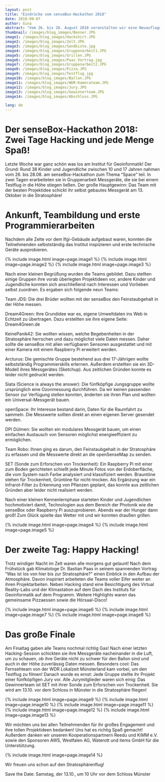 ```yaml
---
layout: post
title: "Eindrücke vom senseBox-Hackathon 2018"
date: 2018-09-07
author: Gina
abstract: "Vom 26. bis 28. August 2018 veranstalten wir eine Neuauflage des senseBox Hackathons. Dieses Jahr lautete das Thema Space."
thumbnail: /images/blog_images/Banner.JPG
image1: /images/blog_images/Hackshirt.JPG
image2: /images/blog_images/Zelt.JPG
image3: /images/blog_images/Sandkiste.jpg
image4: /images/blog_images/Gruppenarbeit1.JPG
image5: /images/blog_images/Grillen.JPG
image6: /images/blog_images/Paas_Vortrag.jpg
image7: /images/blog_images/Gruppenarbeit2.JPG
image8: /images/blog_images/Pizza.JPG
image9: /images/blog_images/Testflug.jpg
image10: /images/blog_images/Ballon.JPG
image11: /images/blog_images/WDR-Kamerateam.JPG
image12: /images/blog_images/Jury.JPG
image13: /images/blog_images/Gewinnerteam.JPG
image14: /images/blog_images/Abschluss.JPG

lang: de
---
```


Der senseBox-Hackathon 2018: Zwei Tage Hacking und jede Menge Spaß!
============
Letzte Woche war ganz schön was los am Institut für Geoinformatik! Der Grund: Rund 38 Kinder und Jugendliche zwischen 10 und 17 Jahren nahmen vom 26. bis 28.08. am senseBox-Hackathon zum Thema “Space” teil. In zwei Tagen erarbeiteten sie in Gruppenarbeit Messgeräte, die sie bei einem Testflug in die Höhe stiegen ließen. Der große Hauptgewinn: Das Team mit der besten Projektidee schickt ihr selbst gebautes Messgerät am 13. Oktober in die Stratosphäre!


Ankunft, Teambildung und erste Programmierarbeiten
============
Nachdem alle Zelte vor dem Ifgi-Gebäude aufgebaut waren, konnten die Teilnehmenden selbstständig das Institut inspizieren und erste technische Geräte ausprobieren.

{% include image.html image=page.image1 %}
{% include image.html image=page.image2 %}
{% include image.html image=page.image3 %}

Nach einer kleinen Begrüßung wurden die Teams gebildet. Dazu stellten einige Gruppen ihre vorab überlegten Projektideen vor, andere Kinder und Jugendliche konnten sich anschließend nach Interessen und Vorlieben selbst zuordnen. Es ergaben sich folgende neun Teams:

Team JDS: Die drei Brüder wollten mit der senseBox den Feinstaubgehalt in der Höhe messen.

Dream4Green: Ihre Grundidee war es, eigene Umweltdaten ins Web in Echtzeit zu übertragen. Dazu erstellten sie ihre eigene Seite: Dream4Green.de

KeinePanik42: Sie wollten wissen, welche Begebenheiten in der Stratosphäre herrschen und dazu möglichst viele Daten messen. Daher sollte die senseBox mit allen verfügbaren Sensoren ausgestattet und mit einer Kamera mit einem Raspberry Pi erweitert werden.

Arcturus: Die gemischte Gruppe bestehend aus drei 17-Jährigen wollte selbstständig Programmierskills erlernen. Außerdem erstellten sie ein 3D-Modell ihres Messgerätes (Sketchup). Aus zeitlichen Gründen konnte es leider nicht gedruckt werden.

Siata (Science is always the answer): Die fünfköpfige Jungsgruppe wollte ursprünglich eine Ozonmessung durchführen. Da wir keinen passenden Sensor zur Verfügung stellen konnten, änderten sie ihren Plan und wollten ein Universal-Messgerät bauen.

openSpace: Ihr Interesse bestand darin, Daten für die Raumfahrt zu sammeln. Die Messwerte sollten direkt an einen eigenen Server gesendet werden. 

DPI Dülmen: Sie wollten ein modulares Messgerät bauen, um einen einfachen Austausch von Sensoren möglichst energieeffizient zu ermöglichen.

Team Robo: Ihnen ging es darum, den Feinstaubgehalt in der Stratosphäre zu erfassen und die Messwerte direkt an die openSenseMap zu senden.

SET (Sonde zum Erforschen von Trockenheit): Ein Raspberry Pi mit einer zum Boden gerichteten schießt jede Minute Fotos von der Erdoberfläche, die vom System nach Farbe analysiert und klassifiziert werden. Brauntöne stehen für Trockenheit, Grüntöne für nicht-trocken. Als Ergänzung war ein Infrarot-Filter zu Erkennung von Pflanzen geplant, das konnte aus zeitlichen Gründen aber leider nicht realisiert werden.

Nach einer kleinen Kennenlernphase starteten Kinder und Jugendlichen hochmotiviert damit, Technologien aus dem Bereich der Photonik wie die senseBox oder Raspberry Pi auszuprobieren. Abends war der Hunger dann groß! Zum Glück spielte das Wetter mit und wir konnten draußen grillen.

{% include image.html image=page.image4 %}
{% include image.html image=page.image5 %}

Der zweite Tag: Happy Hacking!
============
Trotz windiger Nacht im Zelt waren alle morgens gut gelaunt! Nach dem Frühstück gab Klimatologe Dr. Bastian Paas in seinem spannenden Vortrag “Was ist los von hier bis zur Stratosphäre?" einen Einblick in den Aufbau der Atmosphäre. Davon inspiriert arbeiteten die Teams voller Eifer weiter an ihren Projektarbeiten. Neben Hacking stand eine Besichtigung des Virtual Reality-Labs und der Klimastation auf dem Dach des Instituts für Geoinformatik auf dem Programm. Weitere Highlights waren das gemeinsame Pizzaessen sowie die Hörsaal-Disco!

{% include image.html image=page.image6 %}
{% include image.html image=page.image7 %}
{% include image.html image=page.image8 %}

Das große Finale
============
Am Finaltag gaben alle Teams nochmal richtig Gas! Nach einer letzten Hacking-Session schickten sie ihre Messgeräte nacheinander in die Luft, um zu schauen, ob ihre Geräte nicht zu schwer für den Ballon sind und auch in der Höhe zuverlässig Daten messen. Besonders cool: Das Fernsehteam von der WDR Lokalzeit Münsterland kam vorbei, um den Testflug zu filmen! Danach wurde es ernst: Jede Gruppe stellte ihr Projekt einer fünfköpfigen Jury vor. Alle Jurymitglieder waren sich einig: Das Gewinnerteam ist SET mit ihrer Sonde zum Erforschen von Trockenheit. Sie wird am 13.10. vor dem Schloss in Münster in die Stratosphäre fliegen! 

{% include image.html image=page.image9 %} 
{% include image.html image=page.image10 %} 
{% include image.html image=page.image11 %} 
{% include image.html image=page.image12 %} 
{% include image.html image=page.image13 %} 

Wir möchten uns bei allen Teilnehmenden für ihr großes Engagement und ihre tollen Projektideen bedanken! Uns hat es richtig Spaß gemacht! Außerdem danken wir unseren Kooperationspartnern Reedu und KiMM e.V. sowie den Sponsoren AWS, Westfalen AG, Waterott und items GmbH für die Unterstützung.

{% include image.html image=page.image14 %} 

Wir freuen uns schon auf den Stratosphärenflug! 

Save the Date: Samstag, der 13.10., um 10 Uhr vor dem Schloss Münster

